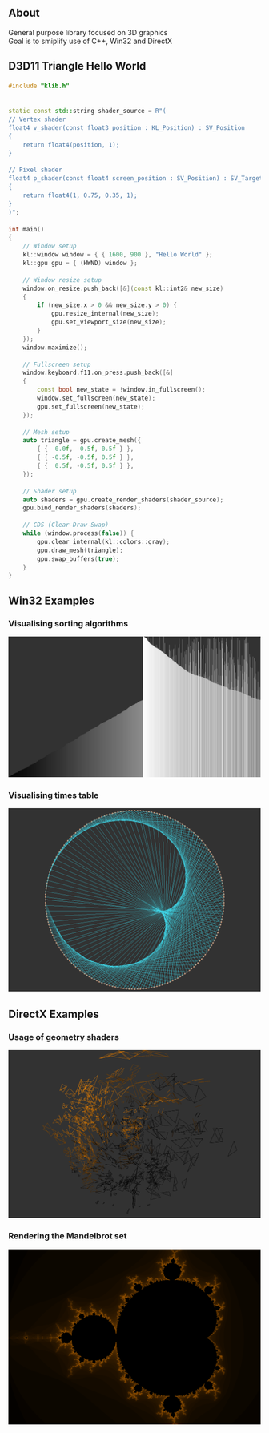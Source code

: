 ## About
General purpose library focused on 3D graphics  
Goal is to smiplify use of C++, Win32 and DirectX  

## D3D11 Triangle Hello World
```cpp
#include "klib.h"


static const std::string shader_source = R"(
// Vertex shader
float4 v_shader(const float3 position : KL_Position) : SV_Position
{
    return float4(position, 1);
}

// Pixel shader
float4 p_shader(const float4 screen_position : SV_Position) : SV_Target
{
    return float4(1, 0.75, 0.35, 1);
}
)";

int main()
{
    // Window setup
    kl::window window = { { 1600, 900 }, "Hello World" };
    kl::gpu gpu = { (HWND) window };

    // Window resize setup
    window.on_resize.push_back([&](const kl::int2& new_size)
    {
        if (new_size.x > 0 && new_size.y > 0) {
            gpu.resize_internal(new_size);
            gpu.set_viewport_size(new_size);
        }
    });
    window.maximize();

    // Fullscreen setup
    window.keyboard.f11.on_press.push_back([&]
    {
        const bool new_state = !window.in_fullscreen();
        window.set_fullscreen(new_state);
        gpu.set_fullscreen(new_state);
    });

    // Mesh setup
    auto triangle = gpu.create_mesh({
        { {  0.0f,  0.5f, 0.5f } },
        { { -0.5f, -0.5f, 0.5f } },
        { {  0.5f, -0.5f, 0.5f } },
    });

    // Shader setup
    auto shaders = gpu.create_render_shaders(shader_source);
    gpu.bind_render_shaders(shaders);

    // CDS (Clear-Draw-Swap)
    while (window.process(false)) {
        gpu.clear_internal(kl::colors::gray);
        gpu.draw_mesh(triangle);
        gpu.swap_buffers(true);
    }
}

```

## Win32 Examples
### Visualising sorting algorithms  
![](examples/screens/visual_sort.png)

### Visualising times table  
![](examples/screens/times_table.png)

## DirectX Examples
### Usage of geometry shaders  
![](examples/screens/geometry_shaders.png)

### Rendering the Mandelbrot set  
![](examples/screens/mandelbrot.png)
